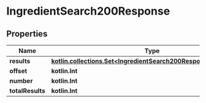 
# IngredientSearch200Response

## Properties
Name | Type | Description | Notes
------------ | ------------- | ------------- | -------------
**results** | [**kotlin.collections.Set&lt;IngredientSearch200ResponseResultsInner&gt;**](IngredientSearch200ResponseResultsInner.md) |  | 
**offset** | **kotlin.Int** |  | 
**number** | **kotlin.Int** |  | 
**totalResults** | **kotlin.Int** |  | 



